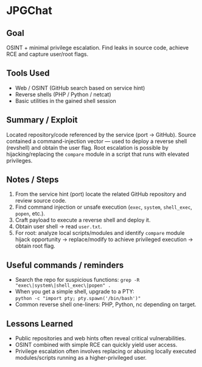 # JPGChat

## Goal

OSINT + minimal privilege escalation. Find leaks in source code, achieve RCE and capture user/root flags.

## Tools Used

- Web / OSINT (GitHub search based on service hint)
- Reverse shells (PHP / Python / netcat)
- Basic utilities in the gained shell session

## Summary / Exploit

Located repository/code referenced by the service (port → GitHub). Source contained a command-injection vector — used to deploy a reverse shell (revshell) and obtain the user flag. Root escalation is possible by hijacking/replacing the `compare` module in a script that runs with elevated privileges.

## Notes / Steps

1. From the service hint (port) locate the related GitHub repository and review source code.
2. Find command injection or unsafe execution (`exec`, `system`, `shell_exec`, `popen`, etc.).
3. Craft payload to execute a reverse shell and deploy it.
4. Obtain user shell → read `user.txt`.
5. For root: analyze local scripts/modules and identify `compare` module hijack opportunity → replace/modify to achieve privileged execution → obtain root flag.

## Useful commands / reminders

- Search the repo for suspicious functions: `grep -R "exec\|system\|shell_exec\|popen" .`
- When you get a simple shell, upgrade to a PTY:  
  `python -c "import pty; pty.spawn('/bin/bash')"`
- Common reverse shell one-liners: PHP, Python, nc depending on target.

## Lessons Learned

- Public repositories and web hints often reveal critical vulnerabilities.
- OSINT combined with simple RCE can quickly yield user access.
- Privilege escalation often involves replacing or abusing locally executed modules/scripts running as a higher-privileged user.
